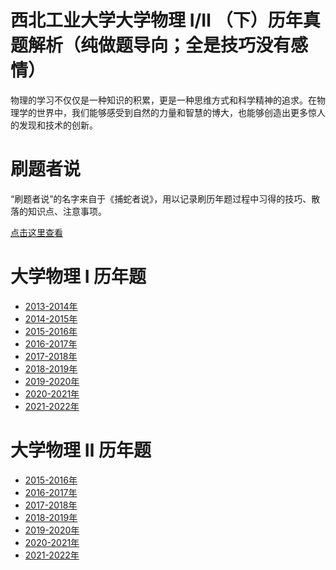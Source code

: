 # 西北工业大学大学物理 Ⅰ/Ⅱ （下）历年真题解析（纯做题导向；全是技巧没有感情）

物理的学习不仅仅是一种知识的积累，更是一种思维方式和科学精神的追求。在物理学的世界中，我们能够感受到自然的力量和智慧的博大，也能够创造出更多惊人的发现和技术的创新。

# 刷题者说

“刷题者说”的名字来自于《捕蛇者说》，用以记录刷历年题过程中习得的技巧、散落的知识点、注意事项。

[点击这里查看](大物下/刷题者说.pdf)

# 大学物理 Ⅰ 历年题

- [2013-2014年](大物下/大物一下/2013-2014.pdf)
- [2014-2015年](大物下/大物一下/2014-2015.pdf)
- [2015-2016年](大物下/大物一下/2015-2016.pdf)
- [2016-2017年](大物下/大物一下/2016-2017.pdf)
- [2017-2018年](大物下/大物一下/2017-2018.pdf)
- [2018-2019年](大物下/大物一下/2018-2019.pdf)
- [2019-2020年](大物下/大物一下/2019-2020.pdf)
- [2020-2021年](大物下/大物一下/2020-2021.pdf)
- [2021-2022年](大物下/大物一下/2021-2022.pdf)

# 大学物理 Ⅱ 历年题

- [2015-2016年](大物下/大物二下/2015-2016.pdf)
- [2016-2017年](大物下/大物二下/2016-2017.pdf)
- [2017-2018年](大物下/大物二下/2017-2018.pdf)
- [2018-2019年](大物下/大物二下/2018-2019.pdf)
- [2019-2020年](大物下/大物二下/2019-2020.pdf)
- [2020-2021年](大物下/大物二下/2020-2021.pdf)
- [2021-2022年](大物下/大物二下/2021-2022.pdf)

